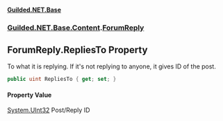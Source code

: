 
#### [Guilded.NET.Base](index 'index')
### [Guilded.NET.Base.Content](index#Guilded_NET_Base_Content 'Guilded.NET.Base.Content').[ForumReply](ForumReply 'Guilded.NET.Base.Content.ForumReply')
## ForumReply.RepliesTo Property
To what it is replying. If it's not replying to anyone, it gives ID of the post.  
```csharp
public uint RepliesTo { get; set; }
```

#### Property Value
[System.UInt32](https://docs.microsoft.com/en-us/dotnet/api/System.UInt32 'System.UInt32')
Post/Reply ID
